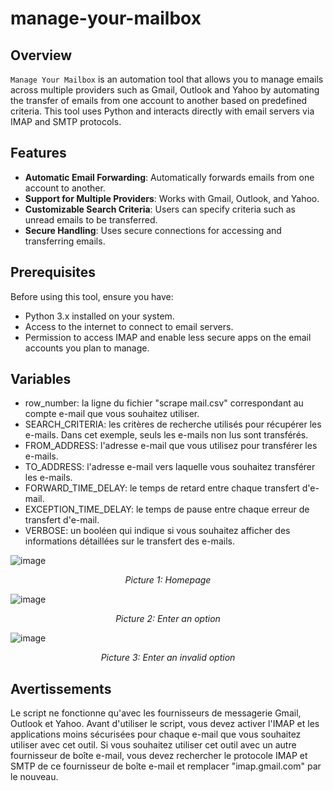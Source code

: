 # manage-your-mailbox

## Overview
`Manage Your Mailbox` is an automation tool that allows you to manage emails across multiple providers such as Gmail, Outlook and Yahoo by automating the transfer of emails from one account to another based on predefined criteria. This tool uses Python and interacts directly with email servers via IMAP and SMTP protocols.

## Features
- **Automatic Email Forwarding**: Automatically forwards emails from one account to another.
- **Support for Multiple Providers**: Works with Gmail, Outlook, and Yahoo.
- **Customizable Search Criteria**: Users can specify criteria such as unread emails to be transferred.
- **Secure Handling**: Uses secure connections for accessing and transferring emails.

## Prerequisites
Before using this tool, ensure you have:
- Python 3.x installed on your system.
- Access to the internet to connect to email servers.
- Permission to access IMAP and enable less secure apps on the email accounts you plan to manage.

## Variables

- row_number: la ligne du fichier "scrape mail.csv" correspondant au compte e-mail que vous souhaitez utiliser.
- SEARCH_CRITERIA: les critères de recherche utilisés pour récupérer les e-mails. Dans cet exemple, seuls les e-mails non lus sont transférés.
- FROM_ADDRESS: l'adresse e-mail que vous utilisez pour transférer les e-mails.
- TO_ADDRESS: l'adresse e-mail vers laquelle vous souhaitez transférer les e-mails.
- FORWARD_TIME_DELAY: le temps de retard entre chaque transfert d'e-mail.
- EXCEPTION_TIME_DELAY: le temps de pause entre chaque erreur de transfert d'e-mail.
- VERBOSE: un booléen qui indique si vous souhaitez afficher des informations détaillées sur le transfert des e-mails.

![image](https://github.com/johannvig/manage-email/assets/102874093/7d1a69ff-8bdd-4693-b217-009a1cd45c97)
<p align="center">
  <em>Picture 1: Homepage</em>
</p>

![image](https://github.com/johannvig/manage-email/assets/102874093/97188aa8-8d57-41f5-ae26-5ca14ab30ad6)
<p align="center">
  <em>Picture 2: Enter an option</em>
</p>

![image](https://github.com/johannvig/manage-email/assets/102874093/a49bde4f-72fa-41f7-a08b-c57d995c09c6)
<p align="center">
  <em>Picture 3: Enter an invalid option</em>
</p>



## Avertissements

Le script ne fonctionne qu'avec les fournisseurs de messagerie Gmail, Outlook et Yahoo.
Avant d'utiliser le script, vous devez activer l'IMAP et les applications moins sécurisées pour chaque e-mail que vous souhaitez utiliser avec cet outil.
Si vous souhaitez utiliser cet outil avec un autre fournisseur de boîte e-mail, vous devez rechercher le protocole IMAP et SMTP de ce fournisseur de boîte e-mail et remplacer "imap.gmail.com" par le nouveau.

